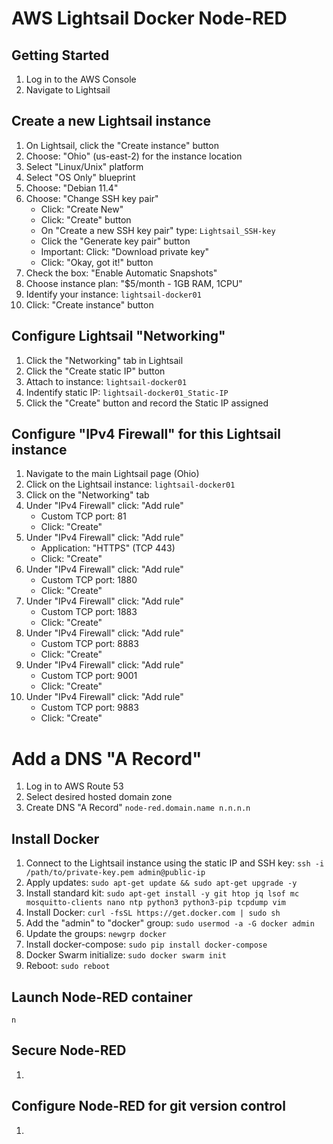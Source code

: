 # AWS Lightsail Docker Node-RED

## Getting Started
1. Log in to the AWS Console
2. Navigate to Lightsail

## Create a new Lightsail instance
1. On Lightsail, click the "Create instance" button
2. Choose: "Ohio" (us-east-2) for the instance location
3. Select "Linux/Unix" platform
4. Select "OS Only" blueprint
5. Choose: "Debian 11.4"
6. Choose: "Change SSH key pair" 
    - Click: "Create New"
    - Click: "Create" button
    - On "Create a new SSH key pair" type: ```Lightsail_SSH-key```
    - Click the "Generate key pair" button
    - Important: Click: "Download private key"
    - Click: "Okay, got it!" button
7. Check the box: "Enable Automatic Snapshots"
8. Choose instance plan: "$5/month - 1GB RAM, 1CPU"
9. Identify your instance: ```lightsail-docker01```
10. Click: "Create instance" button

## Configure Lightsail "Networking"
1. Click the "Networking" tab in Lightsail
2. Click the "Create static IP" button
3. Attach to instance: ```lightsail-docker01```
4. Indentify static IP: ```lightsail-docker01_Static-IP```
5. Click the "Create" button and record the Static IP assigned

## Configure "IPv4 Firewall" for this Lightsail instance
1. Navigate to the main Lightsail page (Ohio)
2. Click on the Lightsail instance: ```lightsail-docker01```
3. Click on the "Networking" tab
4. Under "IPv4 Firewall" click: "Add rule"
    - Custom TCP port: 81
    - Click: "Create"
5. Under "IPv4 Firewall" click: "Add rule"
    - Application: "HTTPS" (TCP 443)
    - Click: "Create"
6. Under "IPv4 Firewall" click: "Add rule"
    - Custom TCP port: 1880
    - Click: "Create"
7. Under "IPv4 Firewall" click: "Add rule"
    - Custom TCP port: 1883
    - Click: "Create"
8. Under "IPv4 Firewall" click: "Add rule"
    - Custom TCP port: 8883
    - Click: "Create"
9. Under "IPv4 Firewall" click: "Add rule"
    - Custom TCP port: 9001
    - Click: "Create"
10. Under "IPv4 Firewall" click: "Add rule"
    - Custom TCP port: 9883
    - Click: "Create"

# Add a DNS "A Record"
1. Log in to AWS Route 53
2. Select desired hosted domain zone
3. Create DNS "A Record" ```node-red.domain.name n.n.n.n```

## Install Docker
1. Connect to the Lightsail instance using the static IP and SSH key: ```ssh -i /path/to/private-key.pem admin@public-ip```
2. Apply updates: ```sudo apt-get update && sudo apt-get upgrade -y```
3. Install standard kit: ```sudo apt-get install -y git htop jq lsof mc mosquitto-clients nano ntp python3 python3-pip tcpdump vim```
3. Install Docker: ```curl -fsSL https://get.docker.com | sudo sh```
4. Add the "admin" to "docker" group: ```sudo usermod -a -G docker admin```
5. Update the groups: ```newgrp docker```
6. Install docker-compose: ```sudo pip install docker-compose```
7. Docker Swarm initialize: ```sudo docker swarm init```
9. Reboot: ```sudo reboot```

## Launch Node-RED container
```
n
```

## Secure Node-RED
1. 

## Configure Node-RED for git version control
1. 


